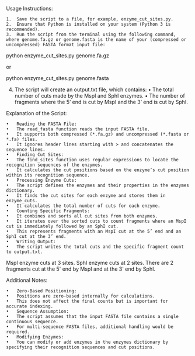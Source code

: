 Usage Instructions:

	1.	Save the script to a file, for example, enzyme_cut_sites.py.
	2.	Ensure that Python is installed on your system (Python 3 is recommended).
	3.	Run the script from the terminal using the following command, where genome.fa.gz or genome.fasta is the name of your (compressed or uncompressed) FASTA format input file:

 python enzyme_cut_sites.py genome.fa.gz

 or

 python enzyme_cut_sites.py genome.fasta

 4.	The script will create an output.txt file, which contains:
	•	The total number of cuts made by the MspI and SphI enzymes.
	•	The number of fragments where the 5’ end is cut by MspI and the 3’ end is cut by SphI.

Explanation of the Script:

	•	Reading the FASTA File:
	•	The read_fasta function reads the input FASTA file.
	•	It supports both compressed (*.fa.gz) and uncompressed (*.fasta or *.fa) files.
	•	It ignores header lines starting with > and concatenates the sequence lines.
	•	Finding Cut Sites:
	•	The find_sites function uses regular expressions to locate the recognition sequences of the enzymes.
	•	It calculates the cut positions based on the enzyme’s cut position within its recognition sequence.
	•	Processing Enzyme Cuts:
	•	The script defines the enzymes and their properties in the enzymes dictionary.
	•	It finds the cut sites for each enzyme and stores them in enzyme_cuts.
	•	It calculates the total number of cuts for each enzyme.
	•	Counting Specific Fragments:
	•	It combines and sorts all cut sites from both enzymes.
	•	It iterates over the sorted cuts to count fragments where an MspI cut is immediately followed by an SphI cut.
	•	This represents fragments with an MspI cut at the 5’ end and an SphI cut at the 3’ end.
	•	Writing Output:
	•	The script writes the total cuts and the specific fragment count to output.txt.

 MspI enzyme cuts at 3 sites.
SphI enzyme cuts at 2 sites.
There are 2 fragments cut at the 5' end by MspI and at the 3' end by SphI.

Additional Notes:

	•	Zero-Based Positioning:
	•	Positions are zero-based internally for calculations.
	•	This does not affect the final counts but is important for accurate indexing.
	•	Sequence Assumption:
	•	The script assumes that the input FASTA file contains a single continuous sequence.
	•	For multi-sequence FASTA files, additional handling would be required.
	•	Modifying Enzymes:
	•	You can modify or add enzymes in the enzymes dictionary by specifying their recognition sequences and cut positions.
